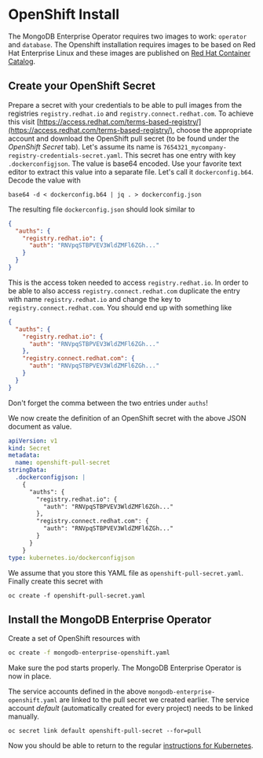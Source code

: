 # OpenShift Install

The MongoDB Enterprise Operator requires two images to work: `operator` and `database`. The Openshift installation requires images to be based on Red Hat Enterprise Linux and these images are published on [Red Hat Container Catalog](https://catalog.redhat.com/software/containers/explore/).

## Create your OpenShift Secret

Prepare a secret with your credentials to be able to pull images from the registries `registry.redhat.io` and `registry.connect.redhat.com`. To achieve this visit [https://access.redhat.com/terms-based-registry/](https://access.redhat.com/terms-based-registry/), choose the appropriate account and download the OpenShift pull secret (to be found under the *OpenShift Secret* tab). Let's assume its name is `7654321_mycompany-registry-credentials-secret.yaml`. This secret has one entry with key `.dockerconfigjson`. The value is base64 encoded. Use your favorite text editor to extract this value into a separate file. Let's call it `dockerconfig.b64`. Decode the value with

```
base64 -d < dockerconfig.b64 | jq . > dockerconfig.json
```

The resulting file `dockerconfig.json` should look similar to

```json
{
  "auths": {
    "registry.redhat.io": {
      "auth": "RNVpqSTBPVEV3WldZMFl6ZGh..."
    }
  }
}
```

This is the access token needed to access `registry.redhat.io`. In order to be able to also access `registry.connect.redhat.com` duplicate the entry with name `registry.redhat.io` and change the key to `registry.connect.redhat.com`. You should end up with something like

```json
{
  "auths": {
    "registry.redhat.io": {
      "auth": "RNVpqSTBPVEV3WldZMFl6ZGh..."
    },
    "registry.connect.redhat.com": {
      "auth": "RNVpqSTBPVEV3WldZMFl6ZGh..."
    }
  }
}
```

Don't forget the comma between the two entries under `auths`!

We now create the definition of an OpenShift secret with the above JSON document as value.

```yaml
apiVersion: v1
kind: Secret
metadata:
  name: openshift-pull-secret
stringData:
  .dockerconfigjson: |
    {
      "auths": {
        "registry.redhat.io": {
          "auth": "RNVpqSTBPVEV3WldZMFl6ZGh..."
        },
        "registry.connect.redhat.com": {
          "auth": "RNVpqSTBPVEV3WldZMFl6ZGh..."
        }
      }
    }
type: kubernetes.io/dockerconfigjson
```

We assume that you store this YAML file as `openshift-pull-secret.yaml`. Finally create this secret with

```
oc create -f openshift-pull-secret.yaml
```

## Install the MongoDB Enterprise Operator

Create a set of OpenShift resources with

```bash
oc create -f mongodb-enterprise-openshift.yaml
```

Make sure the pod starts properly. The MongoDB Enterprise Operator is now in place.

The service accounts defined in the above `mongodb-enterprise-openshift.yaml` are linked to the pull secret we created earlier. The service account *default* (automatically created for every project) needs to be linked manually.

```
oc secret link default openshift-pull-secret --for=pull
```

Now you should be able to return to the regular [instructions for Kubernetes](mongodb-enterprise-kubernetes#mongodb-object).
